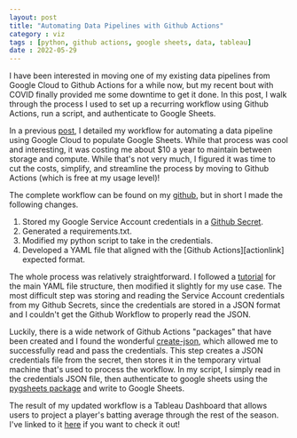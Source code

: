 ```yaml
---
layout: post
title: "Automating Data Pipelines with Github Actions"
category : viz
tags : [python, github actions, google sheets, data, tableau]
date : 2022-05-29
---
```

<p class="intro"><span class="dropcap">I</span> have been interested in moving one of my existing data pipelines from Google Cloud to Github Actions for a while now, but my recent bout with COVID finally provided me some downtime to get it done. In this post, I walk through the process I used to set up a recurring workflow using Github Actions, run a script, and authenticate to Google Sheets.</p>

In a previous [post][previouslink], I detailed my workflow for automating a data pipeline using Google Cloud to populate Google Sheets. While that process was cool and interesting, it was costing me about $10 a year to maintain between storage and compute. While that's not very much, I figured it was time to cut the costs, simplify, and streamline the process by moving to Github Actions (which is free at my usage level)! 

The complete workflow can be found on my [github][githublink], but in short I made the following changes. 
1. Stored my Google Service Account credentials in a [Github Secret][secretlink].
2. Generated a requirements.txt.
3. Modified my python script to take in the credentials. 
4. Developed a YAML file that aligned with the [Github Actions][actionlink] expected format.

The whole process was relatively straightforward. I followed a [tutorial][tutoriallink] for the main YAML file structure, then modified it slightly for my use case. The most difficult step was storing and reading the Service Account credentials from my Github Secrets, since the credentials are stored in a JSON format and I couldn't get the Github Workflow to properly read the JSON. 

Luckily, there is a wide network of Github Actions "packages" that have been created and I found the wonderful [create-json][jsonlink], which allowed me to successfully read and pass the credentials. This step creates a JSON credentials file from the secret, then stores it in the temporary virtual machine that's used to process the workflow. In my script, I simply read in the credentials JSON file, then authenticate to google sheets using the [pygsheets package][pygsh] and write to Google Sheets.

The result of my updated workflow is a Tableau Dashboard that allows users to project a player's batting average through the rest of the season. I've linked to it [here][mlblink] if you want to check it out!


[previouslink]:https://www.irarickman.com/blog/Autorefreshing-Tableau-Through-Google-Cloud-and-Sheets/
[githublink]:https://github.com/irickman/mlbprojections
[actionslink]:https://docs.github.com/en/actions/learn-github-actions/understanding-github-actions
[secretlink]:https://docs.github.com/en/actions/security-guides/encrypted-secrets
[tutoriallink]:https://canovasjm.netlify.app/2020/11/29/github-actions-run-a-python-script-on-schedule-and-commit-changes/
[jsonlink]:https://github.com/marketplace/actions/create-json
[pygsh]:https://pygsheets.readthedocs.io/en/stable/authorization.html#service-account
[mlblink]:https://public.tableau.com/views/MLBBattingAverageProjectionTool/PlayerProjectionTool?:language=en-US&:display_count=n&:origin=viz_share_link